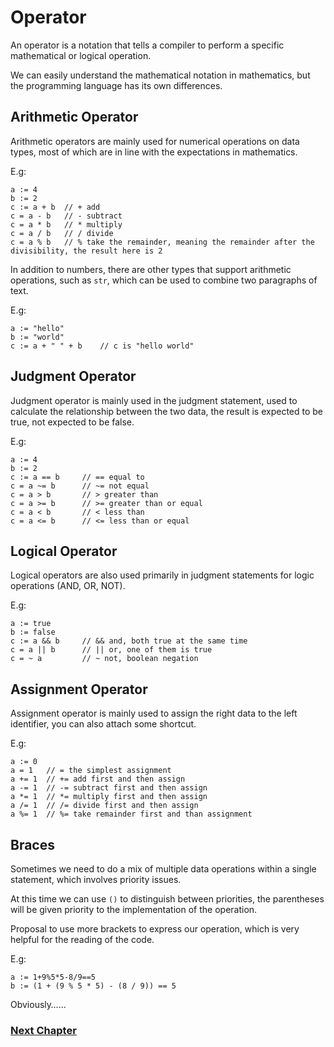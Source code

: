 # Operator
An operator is a notation that tells a compiler to perform a specific mathematical or logical operation.

We can easily understand the mathematical notation in mathematics, but the programming language has its own differences.

## Arithmetic Operator
Arithmetic operators are mainly used for numerical operations on data types, most of which are in line with the expectations in mathematics.

E.g:
```
a := 4
b := 2
c := a + b  // + add
c = a - b   // - subtract
c = a * b   // * multiply
c = a / b   // / divide
c = a % b   // % take the remainder, meaning the remainder after the divisibility, the result here is 2
```
In addition to numbers, there are other types that support arithmetic operations, such as `str`, which can be used to combine two paragraphs of text.

E.g:
```
a := "hello"
b := "world"
c := a + " " + b    // c is "hello world"
```
## Judgment Operator
Judgment operator is mainly used in the judgment statement, used to calculate the relationship between the two data, the result is expected to be true, not expected to be false.

E.g:
```
a := 4
b := 2
c := a == b     // == equal to
c = a ~= b      // ~= not equal
c = a > b       // > greater than
c = a >= b      // >= greater than or equal
c = a < b       // < less than
c = a <= b      // <= less than or equal
```
## Logical Operator
Logical operators are also used primarily in judgment statements for logic operations (AND, OR, NOT).

E.g:
```
a := true
b := false
c := a && b     // && and, both true at the same time
c = a || b      // || or, one of them is true
c = ~ a         // ~ not, boolean negation
```
## Assignment Operator
Assignment operator is mainly used to assign the right data to the left identifier, you can also attach some shortcut.

E.g:
```
a := 0
a = 1   // = the simplest assignment
a += 1  // += add first and then assign
a -= 1  // -= subtract first and then assign
a *= 1  // *= multiply first and then assign
a /= 1  // /= divide first and then assign
a %= 1  // %= take remainder first and than assignment
```
## Braces
Sometimes we need to do a mix of multiple data operations within a single statement, which involves priority issues.

At this time we can use `()` to distinguish between priorities, the parentheses will be given priority to the implementation of the operation.

Proposal to use more brackets to express our operation, which is very helpful for the reading of the code.

E.g:
```
a := 1+9%5*5-8/9==5
b := (1 + (9 % 5 * 5) - (8 / 9)) == 5
```
Obviously……

### [Next Chapter](collection-type.md)